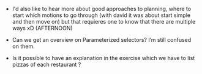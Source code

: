 - I'd also like to hear more about good approaches to planning, where to start which motions to go through (with david it was about start simple and then move on) but that requieres one to know that there are multiple ways xD (AFTERNOON)

- Can we get an overview on Parameterized selectors? I’m still confused on them.

- Is it possible to have an explanation in the exercise which we have to list pizzas of each restaurant ?
